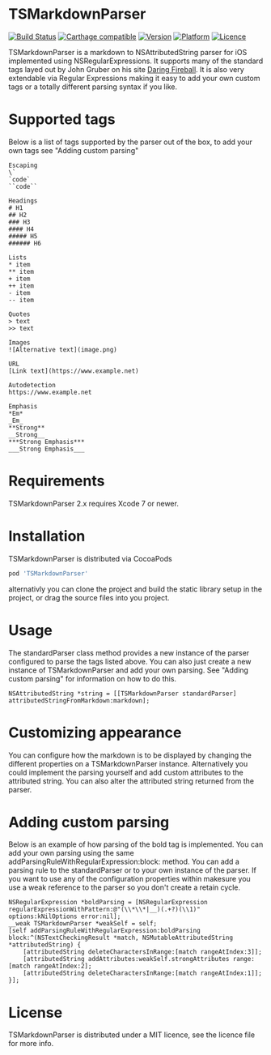 TSMarkdownParser
================

[![Build Status](https://travis-ci.org/laptobbe/TSMarkdownParser.svg)](https://travis-ci.org/laptobbe/TSMarkdownParser)
[![Carthage compatible](https://img.shields.io/badge/Carthage-compatible-4BC51D.svg?style=flat)](https://github.com/Carthage/Carthage)
[![Version](https://img.shields.io/cocoapods/v/TSMarkdownParser.svg)](http://cocoadocs.org/docsets/TSMarkdownParser)
[![Platform](https://img.shields.io/cocoapods/p/TSMarkdownParser.svg)](http://cocoadocs.org/docsets/TSMarkdownParser)
[![Licence](https://img.shields.io/cocoapods/l/TSMarkdownParser.svg)](http://cocoadocs.org/docsets/TSMarkdownParser)


TSMarkdownParser is a markdown to NSAttributedString parser for iOS implemented using NSRegularExpressions. It supports many of the standard tags layed out by John Gruber on his site [Daring Fireball](http://daringfireball.net/projects/markdown/syntax). It is also very extendable via Regular Expressions making it easy to add your own custom tags or a totally different parsing syntax if you like.

# Supported tags
Below is a list of tags supported by the parser out of the box, to add your own tags see "Adding custom parsing"

````
Escaping
\`
`code`
``code``

Headings
# H1
## H2
### H3
#### H4
##### H5
###### H6

Lists
* item
** item
+ item
++ item
- item
-- item

Quotes
> text
>> text

Images
![Alternative text](image.png)

URL
[Link text](https://www.example.net)

Autodetection
https://www.example.net

Emphasis
*Em*
_Em_
**Strong**
__Strong__
***Strong Emphasis***
___Strong Emphasis___
````

# Requirements
TSMarkdownParser 2.x requires Xcode 7 or newer.

# Installation
TSMarkdownParser is distributed via CocoaPods

````ruby
pod 'TSMarkdownParser'
````

alternativly you can clone the project and build the static library setup in the project, or drag the source files into you project.


# Usage
The standardParser class method provides a new instance of the parser configured to parse the tags listed above. You can also just create a new instance of TSMarkdownParser and add your own parsing. See "Adding custom parsing" for information on how to do this.

````objc
NSAttributedString *string = [[TSMarkdownParser standardParser] attributedStringFromMarkdown:markdown];
````

# Customizing appearance
You can configure how the markdown is to be displayed by changing the different properties on a TSMarkdownParser instance. Alternatively you could implement the parsing yourself and add custom attributes to the attributed string. You can also alter the attributed string returned from the parser. 

# Adding custom parsing
Below is an example of how parsing of the bold tag is implemented. You can add your own parsing using the same addParsingRuleWithRegularExpression:block: method. You can add a parsing rule to the standardParser or to your own instance of the parser. If you want to use any of the configuration properties within makesure you use a weak reference to the parser so you don't create a retain cycle.

````objc
NSRegularExpression *boldParsing = [NSRegularExpression regularExpressionWithPattern:@"(\\*\\*|__)(.+?)(\\1)" options:kNilOptions error:nil];
__weak TSMarkdownParser *weakSelf = self;
[self addParsingRuleWithRegularExpression:boldParsing block:^(NSTextCheckingResult *match, NSMutableAttributedString *attributedString) {
    [attributedString deleteCharactersInRange:[match rangeAtIndex:3]];
    [attributedString addAttributes:weakSelf.strongAttributes range:[match rangeAtIndex:2];
    [attributedString deleteCharactersInRange:[match rangeAtIndex:1]];
}];
````

# License
TSMarkdownParser is distributed under a MIT licence, see the licence file for more info.
